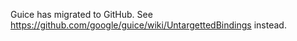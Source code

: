 Guice has migrated to GitHub.  See https://github.com/google/guice/wiki/UntargettedBindings instead.